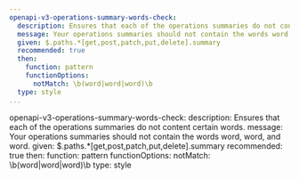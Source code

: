 ```yaml
---
openapi-v3-operations-summary-words-check:
  description: Ensures that each of the operations summaries do not content certain words.
  message: Your operations summaries should not contain the words word, word, and word.
  given: $.paths.*[get,post,patch,put,delete].summary
  recommended: true
  then:
    function: pattern
    functionOptions:
      notMatch: \b(word|word|word)\b
  type: style
...
```

openapi-v3-operations-summary-words-check:
  description: Ensures that each of the operations summaries do not content certain words.
  message: Your operations summaries should not contain the words word, word, and word.
  given: $.paths.*[get,post,patch,put,delete].summary
  recommended: true
  then:
    function: pattern
    functionOptions:
      notMatch: \b(word|word|word)\b
  type: style
